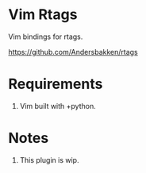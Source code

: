 # Vim Rtags

Vim bindings for rtags.

https://github.com/Andersbakken/rtags

# Requirements
1. Vim built with +python.

# Notes
1. This plugin is wip.
